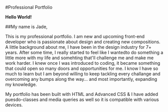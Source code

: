 #Professional Portfolio

**Hello World!**

##My name is Jade,
 
This is my professional portfolio.
I am new and upcoming front-end developer who is passionate about design and creating new compositions. 
A little background about me, I have been in the design industry for 7+ years. After some time, I really started to feel like I wantedto do something a little more with my life and somehting that'll challenge me and make me work harder.
I knew once I was introduced to coding, it became something that could open so many doors and opportunities for me.
I know I have so much to learn but I am beyond willing to keep tackling every challange and overcoming any bumps along the way... and most importantly, expanding my knowledge.

My portfolio has been built with HTML and Advanced CSS & I have added puesdo-classes and media queries as well so it is compatible with various devices.
